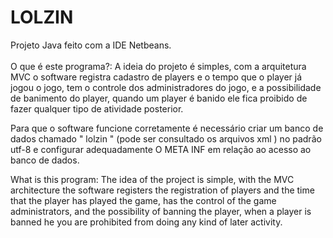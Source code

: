 # LOLZIN <br>
Projeto Java feito com a IDE Netbeans. <br>
<br>
O que é este programa?: A ideia do projeto é simples, com a arquitetura MVC o software registra cadastro de players e o tempo que o player já jogou o jogo, tem o controle dos administradores do jogo, e a possibilidade de banimento do player, quando um player é banido ele fica proibido de fazer qualquer tipo de atividade posterior.

Para que o software funcione corretamente é necessário criar um banco de dados chamado " lolzin " (pode ser consultado os arquivos xml ) no padrão utf-8 e configurar adequadamente O META INF em relação ao acesso ao banco de dados.

What is this program: The idea of ​​the project is simple, with the MVC architecture the software registers the registration of players and the time that the player has played the game, has the control of the game administrators, and the possibility of banning the player, when a player is banned he you are prohibited from doing any kind of later activity.
